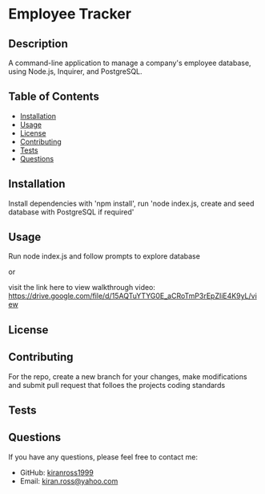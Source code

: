 # Employee Tracker

## Description
A command-line application to manage a company's employee database, using Node.js, Inquirer, and PostgreSQL.

## Table of Contents
- [Installation](#installation)
- [Usage](#usage)
- [License](#license)
- [Contributing](#contributing)
- [Tests](#tests)
- [Questions](#questions)

## Installation
Install dependencies with 'npm install', run 'node index.js, create and seed database with PostgreSQL if required'

## Usage
Run node index.js and follow prompts to explore database

or 

visit the link here to view walkthrough video: https://drive.google.com/file/d/15AQTuYTYG0E_aCRoTmP3rEpZIiE4K9yL/view

## License

## Contributing
For the repo, create a new branch for your changes, make modifications and submit pull request that folloes the projects coding standards

## Tests

## Questions
If you have any questions, please feel free to contact me:
- GitHub: [kiranross1999](https://github.com/kiranross1999)
- Email: kiran.ross@yahoo.com
